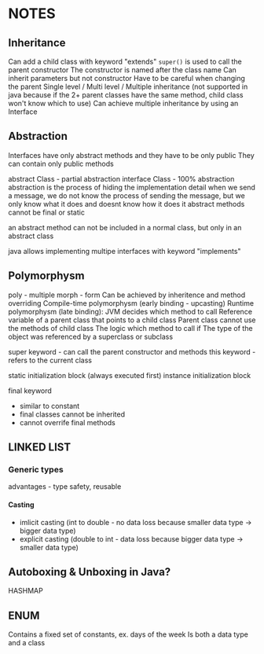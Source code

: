 # NOTES
## Inheritance
Can add a child class with keyword "extends"
`super()` is used to call the parent constructor
The constructor is named after the class name
Can inherit parameters but not constructor
Have to be careful when changing the parent
Single level / Multi level / Multiple inheritance (not supported in java because if the 2+ parent classes have the same method, child class won't know which to use)
Can achieve multiple inheritance by using an Interface
## Abstraction
Interfaces have only abstract methods and they have to be only public
They can contain only public methods


abstract Class - partial abstraction
interface Class - 100% abstraction
abstraction is the process of hiding the implementation detail
when we send a message, we do not know the process of sending the message, but we only know what it does and doesnt know how it does it
abstract methods cannot be final or static


an abstract method can not be included in a normal class, but only in an abstract class

java allows implementing multipe interfaces with keyword "implements"

## Polymorphysm
poly - multiple
morph - form
Can be achieved by inheritence and method overriding
Compile-time polymorphysm (early binding - upcasting)
Runtime polymorphysm (late binding): JVM decides which method to call
Reference variable of a parent class that points to a child class 
Parent class cannot use the methods of child class
The logic which method to call if The type of the object was referenced by a superclass or subclass

super keyword - can call the parent constructor and methods
this keyword - refers to the current class

static initialization block (always executed first)
instance initialization block

final keyword
 - similar to constant
 - final classes cannot be inherited
 - cannot overrife final methods

## LINKED LIST
### Generic types
advantages - type safety, reusable
#### Casting
- imlicit casting (int to double - no data loss because smaller data type -> bigger data type)
- explicit casting (double to int - data loss because bigger data type -> smaller data type)


## Autoboxing & Unboxing in Java?

HASHMAP
## ENUM
Contains a fixed set of constants, ex. days of the week
Is both a data type and a class
